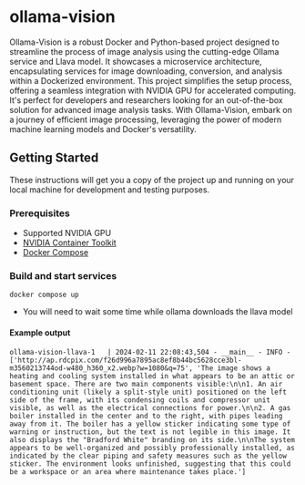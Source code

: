 # ollama-vision
Ollama-Vision is a robust Docker and Python-based project designed to streamline the process of image analysis using the cutting-edge Ollama service and Llava model. It showcases a microservice architecture, encapsulating services for image downloading, conversion, and analysis within a Dockerized environment. This project simplifies the setup process, offering a seamless integration with NVIDIA GPU for accelerated computing. It's perfect for developers and researchers looking for an out-of-the-box solution for advanced image analysis tasks. With Ollama-Vision, embark on a journey of efficient image processing, leveraging the power of modern machine learning models and Docker's versatility.

## Getting Started

These instructions will get you a copy of the project up and running on your local machine for development and testing purposes.

### Prerequisites

- Supported NVIDIA GPU
- [NVIDIA Container Toolkit](https://docs.nvidia.com/datacenter/cloud-native/container-toolkit/latest/install-guide.html#installation)
- [Docker Compose](https://docs.docker.com/compose/install/)

### Build and start services
```
docker compose up
```

* You will need to wait some time while ollama downloads the llava model

#### Example output
```
ollama-vision-llava-1   | 2024-02-11 22:08:43,504 - __main__ - INFO - ['http://ap.rdcpix.com/f26d996a7895ac8ef8b44bc5628cce3bl-m3560213744od-w480_h360_x2.webp?w=1080&q=75', 'The image shows a heating and cooling system installed in what appears to be an attic or basement space. There are two main components visible:\n\n1. An air conditioning unit (likely a split-style unit) positioned on the left side of the frame, with its condensing coils and compressor unit visible, as well as the electrical connections for power.\n\n2. A gas boiler installed in the center and to the right, with pipes leading away from it. The boiler has a yellow sticker indicating some type of warning or instruction, but the text is not legible in this image. It also displays the "Bradford White" branding on its side.\n\nThe system appears to be well-organized and possibly professionally installed, as indicated by the clear piping and safety measures such as the yellow sticker. The environment looks unfinished, suggesting that this could be a workspace or an area where maintenance takes place.']
```
